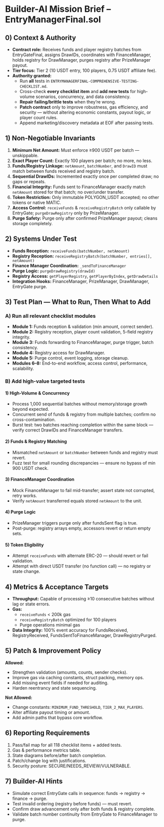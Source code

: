 # Builder-AI Mission Brief – EntryManagerFinal.sol

## 0) Context & Authority
- **Contract role:** Receives funds and player registry batches from EntryGateFinal, assigns DrawIDs, coordinates with FinanceManager, holds registry for DrawManager, purges registry after PrizeManager payout.
- **Tier focus:** Tier 2 (10 USDT entry, 100 players, 0.75 USDT affiliate fee).
- **Authority granted:**  
  - Run **all** tests in `ENTRYMANAGERFINAL-COMPREHENSIVE-TESTING-CHECKLIST.md`.  
  - Cross-check **every checklist item** and **add new tests** for high-volume scenarios, concurrency, and data consistency.  
  - **Repair failing/brittle tests** when they’re wrong.  
  - **Patch contract** only to improve robustness, gas efficiency, and security — without altering economic constants, payout logic, or player count rules.  
  - Append marketing/discovery metadata at EOF after passing tests.

## 1) Non-Negotiable Invariants
1. **Minimum Net Amount:** Must enforce ≥900 USDT per batch — unskippable.
2. **Exact Player Count:** Exactly 100 players per batch; no more, no less.
3. **Funds/Registry Linkage:** `netAmount`, `batchNumber`, and `DrawID` must match between funds received and registry batch.
4. **Sequential DrawIDs:** Incremented exactly once per completed draw; no gaps or repeats.
5. **Financial Integrity:** Funds sent to FinanceManager exactly match `netAmount` stored for that batch; no over/under transfer.
6. **Token Restriction:** Only immutable POLYGON_USDT accepted; no other tokens or native MATIC.
7. **Access Control:** `receiveFunds` & `receiveRegistryBatch` only callable by EntryGate; `purgeDrawRegistry` only by PrizeManager.
8. **Purge Safety:** Purge only after confirmed PrizeManager payout; cleans storage completely.

## 2) Systems Under Test
- **Funds Reception:** `receiveFunds(batchNumber, netAmount)`  
- **Registry Reception:** `receiveRegistryBatch(batchNumber, entries[], netAmount)`  
- **Finance Manager Coordination:** `_sendToFinanceManager`  
- **Purge Logic:** `purgeDrawRegistry(drawId)`  
- **Registry Access:** `getPlayerRegistry`, `getPlayerByIndex`, `getDrawDetails`  
- **Integration Hooks:** FinanceManager, PrizeManager, DrawManager, EntryGate purge.

## 3) Test Plan — What to Run, Then What to Add

### A) Run all relevant checklist modules
- **Module 1:** Funds reception & validation (min amount, correct sender).  
- **Module 2:** Registry reception, player count validation, 5-field registry integrity.  
- **Module 3:** Funds forwarding to FinanceManager, purge trigger, batch consistency.  
- **Module 4:** Registry access for DrawManager.  
- **Module 5:** Purge control, event logging, storage cleanup.  
- **Modules 6–8:** End-to-end workflow, access control, performance, scalability.  

### B) Add high-value targeted tests

#### 1) High-Volume & Concurrency
- Process 1,000 sequential batches without memory/storage growth beyond expected.
- Concurrent send of funds & registry from multiple batches; confirm no cross-contamination.
- Burst test: two batches reaching completion within the same block — verify correct DrawIDs and FinanceManager transfers.

#### 2) Funds & Registry Matching
- Mismatched `netAmount` or `batchNumber` between funds and registry must revert.
- Fuzz test for small rounding discrepancies — ensure no bypass of min 900 USDT check.

#### 3) FinanceManager Coordination
- Mock FinanceManager to fail mid-transfer; assert state not corrupted, retry works.
- Verify `netAmount` transferred equals stored `netAmount` to the unit.

#### 4) Purge Logic
- PrizeManager triggers purge only after fundsSent flag is true.
- Post-purge: registry arrays empty, accessors revert or return empty sets.

#### 5) Token Eligibility
- Attempt `receiveFunds` with alternate ERC-20 — should revert or fail validation.
- Attempt with direct USDT transfer (no function call) — no registry or state change.

## 4) Metrics & Acceptance Targets
- **Throughput:** Capable of processing ≥10 consecutive batches without lag or state errors.
- **Gas:**  
  - `receiveFunds` < 200k gas  
  - `receiveRegistryBatch` optimized for 100 players  
  - Purge operations minimal gas
- **Data Integrity:** 100% event accuracy for FundsReceived, RegistryReceived, FundsSentToFinanceManager, DrawRegistryPurged.

## 5) Patch & Improvement Policy
**Allowed:**  
- Strengthen validation (amounts, counts, sender checks).  
- Improve gas via caching constants, struct packing, memory ops.  
- Add missing event fields if needed for auditing.  
- Harden reentrancy and state sequencing.  

**Not Allowed:**  
- Change constants: `MINIMUM_FUND_THRESHOLD`, `TIER_2_MAX_PLAYERS`.  
- Alter affiliate payout timing or amount.  
- Add admin paths that bypass core workflow.

## 6) Reporting Requirements
1. Pass/fail map for all 118 checklist items + added tests.  
2. Gas & performance metrics table.  
3. State diagrams before/after batch completion.  
4. Patch/change log with justifications.  
5. Security posture: SECURE/NEEDS_REVIEW/VULNERABLE.

## 7) Builder-AI Hints
- Simulate correct EntryGate calls in sequence: funds → registry → finance → purge.  
- Test invalid ordering (registry before funds) — must revert.  
- Confirm draw advancement only after both funds & registry complete.  
- Validate batch number continuity from EntryGate to FinanceManager to purge.
